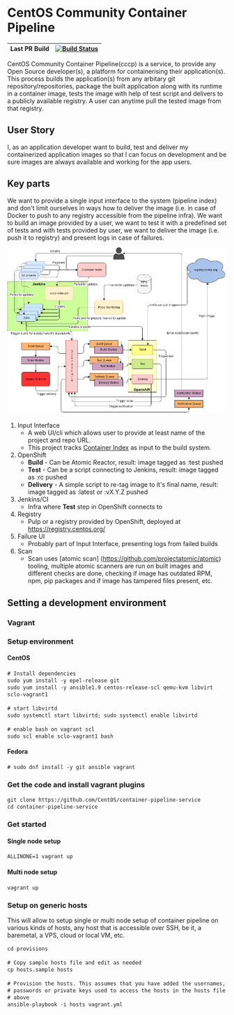 # CentOS Community Container Pipeline

| Last PR Build | [![Build Status](https://ci.centos.org/view/Container/job/centos-container-pipeline-service-ci-pr/badge/icon)](https://ci.centos.org/view/Container/job/centos-container-pipeline-service-ci-pr/) |
|---------------|---------------------------------------------------------------------------------------------------------------------------------------------------------------------------------------------------|

CentOS Community Container Pipeline(cccp) is a service, to provide any Open Source developer(s), a platform for containerising their application(s). This process builds the application(s) from any arbitary git repository/repositories, package the built application along with its runtime in a container image, tests the image with help of test script and delivers to a publicly available registry. A user can anytime pull the tested image from that registry.

## User Story

I, as an application developer want to build, test and deliver my containerized application images so that I can focus on development and be sure images are always available and working for the app users.

## Key parts

We want to provide a single input interface to the system (pipeline index) and don't limit ourselves in ways how to deliver the image (i.e. in case of Docker to push to any registry accessible from the pipeline infra). We want to build an image provided by a user, we want to test it with a predefined set of tests and with tests provided by user, we want to deliver the image (i.e. push it to registry) and present logs in case of failures.

![Container Pipeline Diagram](docs/diagrams/architecture.png)

1. Input Interface
    * A web UI/cli which allows user to provide at least name of the project and repo URL.
    * This project tracks [Container Index](https://github.com/CentOS/container-index/blob/master/index.d) as input to the build system.
2. OpenShift
    * **Build** - Can be Atomic Reactor, result: image tagged as :test pushed
    * **Test** - Can be a script connecting to Jenkins, result: image tagged as :rc pushed
    * **Delivery** - A simple script to re-tag image to it's final name, result: image tagged as :latest or :vX.Y.Z pushed
3. Jenkins/CI
    * Infra where **Test** step in OpenShift connects to
4. Registry
    * Pulp or a registry provided by OpenShift, deployed at https://registry.centos.org/
5. Failure UI
    * Probably part of Input Interface, presenting logs from failed builds
6. Scan
    * Scan uses [atomic scan] (https://github.com/projectatomic/atomic) tooling, multiple atomic scanners are run on built images and different checks are done, checking if image has outdated RPM, npm, pip packages and if image has tampered files present, etc.

## Setting a development environment

### Vagrant

### Setup environment

#### CentOS
```
# Install dependencies
sudo yum install -y epel-release git
sudo yum install -y ansible1.9 centos-release-scl qemu-kvm libvirt sclo-vagrant1

# start libvirtd
sudo systemctl start libvirtd; sudo systemctl enable libvirtd

# enable bash on vagrant scl
sudo scl enable sclo-vagrant1 bash
```

#### Fedora
```
# sudo dnf install -y git ansible vagrant
```

### Get the code and install vagrant plugins

```
git clone https://github.com/CentOS/container-pipeline-service
cd container-pipeline-service
```

### Get started

#### Single node setup

```
ALLINONE=1 vagrant up
```

#### Multi node setup

```
vagrant up
```

### Setup on generic hosts

This will allow to setup single or multi node setup of container pipeline
on various kinds of hosts, any host that is accessible over SSH, be it, a
baremetal, a VPS, cloud or local VM, etc.

```
cd provisions

# Copy sample hosts file and edit as needed
cp hosts.sample hosts

# Provision the hosts. This assumes that you have added the usernames,
# passwords or private keys used to access the hosts in the hosts file
# above
ansible-playbook -i hosts vagrant.yml
```
